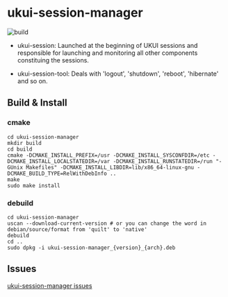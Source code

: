 # ukui-session-manager

![build](https://github.com/ukui/ukui-session-manager/workflows/Check%20build/badge.svg?branch=master)

* ukui-session: Launched at the beginning of UKUI sessions and responsible for launching and monitoring all other components constituing the sessions.

* ukui-session-tool: Deals with 'logout', 'shutdown', 'reboot', 'hibernate' and so on.

## Build & Install
### cmake
```
cd ukui-session-manager
mkdir build
cd build
cmake -DCMAKE_INSTALL_PREFIX=/usr -DCMAKE_INSTALL_SYSCONFDIR=/etc -DCMAKE_INSTALL_LOCALSTATEDIR=/var -DCMAKE_INSTALL_RUNSTATEDIR=/run "-GUnix Makefiles" -DCMAKE_INSTALL_LIBDIR=lib/x86_64-linux-gnu -DCMAKE_BUILD_TYPE=RelWithDebInfo ..
make
sudo make install
```

### debuild
```
cd ukui-session-manager
uscan --download-current-version # or you can change the word in debian/source/format from 'quilt' to 'native'
debuild
cd ..
sudo dpkg -i ukui-session-manager_{version}_{arch}.deb
```

## Issues
[ukui-session-manager issues](https://github.com/ukui/ukui-session-manager/issues)

